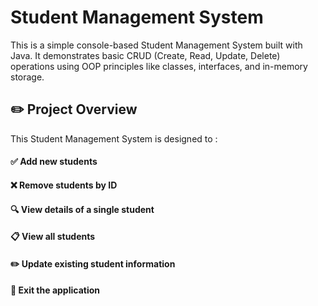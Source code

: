 # Student Management System
This is a simple console-based Student Management System built with Java.
It demonstrates basic CRUD (Create, Read, Update, Delete) operations using OOP principles like classes, interfaces, and in-memory storage.

## ✏️ Project Overview
This Student Management System is designed to :
#### ✅ Add new students  
#### ❌ Remove students by ID  
#### 🔍 View details of a single student  
#### 📋 View all students  
#### ✏️ Update existing student information  
#### 🚪 Exit the application  
